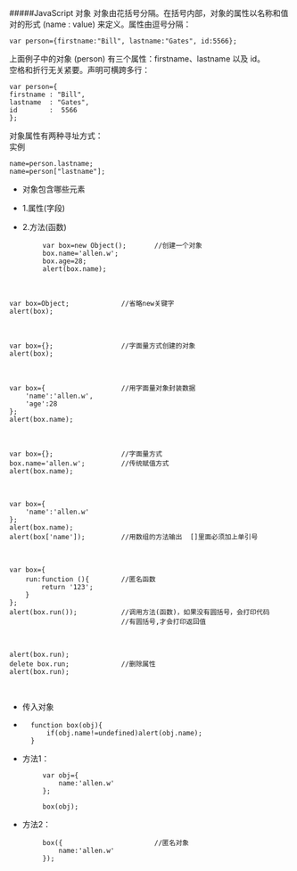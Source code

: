 #####JavaScript 对象
对象由花括号分隔。在括号内部，对象的属性以名称和值对的形式 (name : value) 来定义。属性由逗号分隔：

    var person={firstname:"Bill", lastname:"Gates", id:5566};

上面例子中的对象 (person) 有三个属性：firstname、lastname 以及 id。    
空格和折行无关紧要。声明可横跨多行：    

    var person={
    firstname : "Bill",
    lastname  : "Gates",
    id        :  5566
    };

对象属性有两种寻址方式：   
实例   

    name=person.lastname;
    name=person["lastname"];


* 对象包含哪些元素
 - 1.属性(字段)
 - 2.方法(函数)

            var box=new Object();    	//创建一个对象
            box.name='allen.w';
            box.age=28;
            alert(box.name);

<br />

    var box=Object;				//省略new关键字
    alert(box);

<br />

    var box={};					//字面量方式创建的对象
    alert(box);

<br />

    var box={					//用字面量对象封装数据
    	'name':'allen.w',
    	'age':28
    };
    alert(box.name);

<br />

    var box={};					//字面量方式
    box.name='allen.w';			//传统赋值方式
    alert(box.name);

<br />

    var box={
    	'name':'allen.w'
    };
    alert(box.name);
    alert(box['name']);			//用数组的方法输出  []里面必须加上单引号

<br />

    var box={
    	run:function (){		//匿名函数
    		return '123';
    	}
    };
    alert(box.run());			//调用方法(函数)，如果没有圆括号，会打印代码
    							//有圆括号,才会打印返回值

<br />

    alert(box.run);
    delete box.run;				//删除属性
    alert(box.run);

<br />

* 传入对象
* 
        function box(obj){
        	if(obj.name!=undefined)alert(obj.name);
        }

 - 方法1：

            var obj={
            	name:'allen.w'
            };
            
            box(obj);

 - 方法2：

            box({						//匿名对象
            	name:'allen.w'
            });
